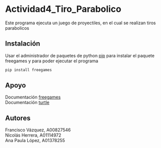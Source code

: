# Actividad4_Tiro_Parabolico
Este programa ejecuta un juego de proyectiles, en el cual se realizan tiros parabolicos

## Instalación
Usar el administrador de paquetes de python [pip](https://pip.pypa.io/en/stable/installing/) para instalar el paquete freegames y para poder ejecutar el programa 

```bash
pip install freegames
```

## Apoyo
Documentación [freegames](http://www.grantjenks.com/docs/freegames/) \
Documentación [turtle](https://docs.python.org/3/library/turtle.html)

## Autores

Francisco Vázquez, A00827546   
Nicolás Herrera, A01114972   
Ana Paula López, A01378255 
